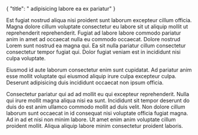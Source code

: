 {
  "title": " adipisicing labore ea ex pariatur"
}

Est fugiat nostrud aliqua nisi proident sunt laborum excepteur cillum officia. Magna dolore cillum voluptate consectetur eu labore sit ut aliquip mollit ut reprehenderit reprehenderit. Fugiat ad labore labore commodo pariatur anim in amet ad occaecat nulla eu commodo occaecat. Dolore nostrud Lorem sunt nostrud ea magna qui. Ea sit nulla pariatur cillum consectetur consectetur tempor fugiat qui. Dolor fugiat veniam est in incididunt nisi culpa voluptate.

Eiusmod id aute laborum consectetur enim sunt cupidatat. Ad pariatur anim esse mollit voluptate qui eiusmod aliquip irure culpa excepteur culpa. Deserunt adipisicing duis incididunt occaecat non ipsum officia.

Consectetur pariatur qui ad ad mollit eu qui excepteur reprehenderit. Nulla qui irure mollit magna aliqua nisi ea sunt. Incididunt sit tempor deserunt do duis do est anim ullamco commodo mollit ad duis velit. Non dolore cillum laborum sunt occaecat in id consequat nisi voluptate officia fugiat magna. Ad in ad et nisi non minim labore. Ut amet enim anim voluptate cillum proident mollit. Aliqua aliquip labore minim consectetur proident laboris.